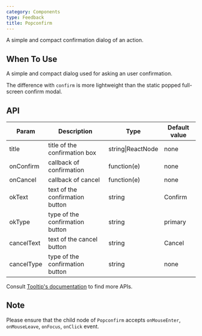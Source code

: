 ```yaml
---
category: Components
type: Feedback
title: Popconfirm
---
```


A simple and compact confirmation dialog of an action.

## When To Use

A simple and compact dialog used for asking an user confirmation.

The difference with `confirm` is more lightweight than the static popped full-screen confirm modal.

## API

| Param     | Description   | Type     | Default value       |
|-----------|------------------------------------------|---------------|--------|
| title     | title of the confirmation box                             | string\|ReactNode | none     |
| onConfirm | callback of confirmation                           | function(e)      | none     |
| onCancel  | callback of cancel                           | function(e)      | none     |
| okText    | text of the confirmation button                              | string        | Confirm   |
| okType    | type of the confirmation button                              | string        | primary   |
| cancelText| text of the cancel button                              | string        | Cancel   |
| cancelType| type of the confirmation button                              | string        | none   |

Consult [Tooltip's documentation](https://ant.design/components/tooltip/#API) to find more APIs.

## Note

Please ensure that the child node of `Popconfirm` accepts `onMouseEnter`, `onMouseLeave`, `onFocus`, `onClick` event.
